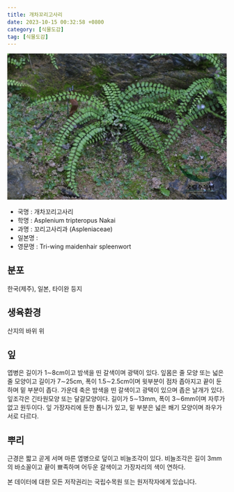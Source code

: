 ```yaml
---
title: 개차꼬리고사리
date: 2023-10-15 00:32:58 +0800
category: [식물도감]
tag: [식물도감]
---
```




![개차꼬리고사리](/assets/img/fileUpload/plants/basic/Aspleniaceae/Asplenium/4174/4174_1_th2.jpg)
- 국명 : 개차꼬리고사리
- 학명 : Asplenium tripteropus Nakai
- 과명 : 꼬리고사리과 (Aspleniaceae)
- 일본명 : 
- 영문명 : Tri-wing maidenhair spleenwort


## 분포
한국(제주), 일본, 타이완 등지
## 생육환경
산지의 바위 위
## 잎
엽병은 길이가 1∼8cm이고 밤색을 띤 갈색이며 광택이 있다. 잎몸은 줄 모양 또는 넓은 줄 모양이고 길이가 7∼25cm, 폭이 1.5∼2.5cm이며 윗부분이 점차 좁아지고 끝이 둔하며 밑 부분이 좁다. 가운데 축은 밤색을 띤 갈색이고 광택이 있으며 좁은 날개가 있다. 잎조각은 긴타원모양 또는 달걀모양이다. 길이가 5∼13mm, 폭이 3∼6mm이며 자루가 없고 원두이다. 잎 가장자리에 둔한 톱니가 있고, 밑 부분은 넓은 쐐기 모양이며 좌우가 서로 다르다. 
## 뿌리
근경은 짧고 곧게 서며 마른 엽병으로 덮이고 비늘조각이 있다. 비늘조각은 길이 3mm의 바소꼴이고 끝이 뾰족하며 어두운 갈색이고 가장자리의 색이 연하다. 






본 데이터에 대한 모든 저작권리는 국립수목원 또는 원저작자에게 있습니다.
